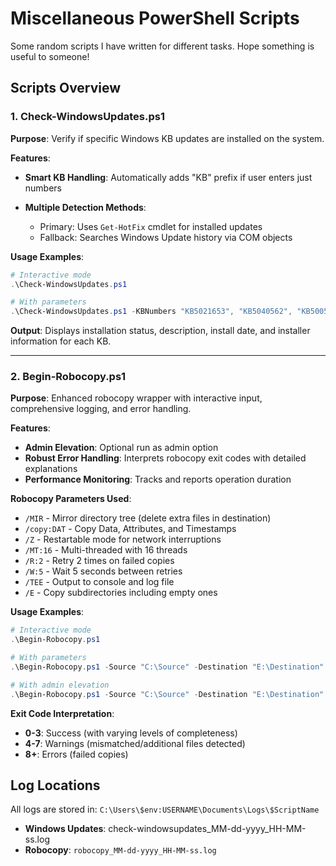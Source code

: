 # Miscellaneous PowerShell Scripts

Some random scripts I have written for different tasks. Hope something is useful to someone!

## Scripts Overview

### 1. Check-WindowsUpdates.ps1

**Purpose**: Verify if specific Windows KB updates are installed on the system.

**Features**:

- **Smart KB Handling**: Automatically adds "KB" prefix if user enters just numbers
- **Multiple Detection Methods**:

  - Primary: Uses `Get-HotFix` cmdlet for installed updates
  - Fallback: Searches Windows Update history via COM objects

**Usage Examples**:

```powershell
# Interactive mode
.\Check-WindowsUpdates.ps1

# With parameters
.\Check-WindowsUpdates.ps1 -KBNumbers "KB5021653", "KB5040562", "KB5005112", "KB5040430"
```

**Output**: Displays installation status, description, install date, and installer information for each KB.

---

### 2. Begin-Robocopy.ps1

**Purpose**: Enhanced robocopy wrapper with interactive input, comprehensive logging, and error handling.

**Features**:

- **Admin Elevation**: Optional run as admin option
- **Robust Error Handling**: Interprets robocopy exit codes with detailed explanations
- **Performance Monitoring**: Tracks and reports operation duration

**Robocopy Parameters Used**:

- `/MIR` - Mirror directory tree (delete extra files in destination)
- `/copy:DAT` - Copy Data, Attributes, and Timestamps
- `/Z` - Restartable mode for network interruptions
- `/MT:16` - Multi-threaded with 16 threads
- `/R:2` - Retry 2 times on failed copies
- `/W:5` - Wait 5 seconds between retries
- `/TEE` - Output to console and log file
- `/E` - Copy subdirectories including empty ones

**Usage Examples**:

```powershell
# Interactive mode
.\Begin-Robocopy.ps1

# With parameters
.\Begin-Robocopy.ps1 -Source "C:\Source" -Destination "E:\Destination"

# With admin elevation
.\Begin-Robocopy.ps1 -Source "C:\Source" -Destination "E:\Destination" -UseAdmin
```

**Exit Code Interpretation**:

- **0-3**: Success (with varying levels of completeness)
- **4-7**: Warnings (mismatched/additional files detected)
- **8+**: Errors (failed copies)

## Log Locations

All logs are stored in: `C:\Users\$env:USERNAME\Documents\Logs\$ScriptName`

- **Windows Updates**: check-windowsupdates_MM-dd-yyyy_HH-MM-ss.log
- **Robocopy**: `robocopy_MM-dd-yyyy_HH-MM-ss.log`
